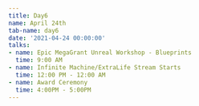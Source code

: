 ```yaml
---
title: Day6
name: April 24th
tab-name: day6
date: '2021-04-24 00:00:00'
talks:
- name: Epic MegaGrant Unreal Workshop - Blueprints
  time: 9:00 AM
- name: Infinite Machine/ExtraLife Stream Starts
  time: 12:00 PM - 12:00 AM
- name: Award Ceremony
  time: 4:00PM - 5:00PM
---
```


